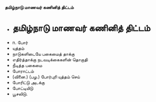**தமிழ்நாடு மாணவர் கணினித் திட்டம்**
- # தமிழ்நாடு மாணவர் கணினித் திட்டம்
- n. போர்
-    யுத்தம்
- நாடுகளிடையே பகைமைத் தாக்கு
-  எதிர்த்தாக்கு நடவடிக்கைகளின் தொகுதி
-   நீடித்த பகைமை
- போராட்டம்
- (வினை.) (பழ.) போர்புரி யுத்தம் செய்
- போரிட்டு அடக்கு
- போட்டியிடு
-  பூசலிடு.

